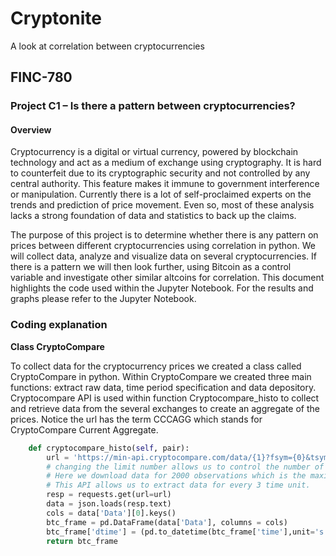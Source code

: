 # Cryptonite
A look at correlation between cryptocurrencies

## FINC-780

### Project C1 – Is there a pattern between cryptocurrencies?

#### Overview

Cryptocurrency is a digital or virtual currency, powered by blockchain technology and act as a medium of exchange using cryptography. It is hard to counterfeit due to its cryptographic security and not controlled by any central authority. This feature makes it immune to government interference or manipulation. Currently there is a lot of self-proclaimed experts on the trends and prediction of price movement. Even so, most of these analysis lacks a strong foundation of data and statistics to back up the claims.

The purpose of this project is to determine whether there is any pattern on prices between different cryptocurrencies using correlation in python. We will collect data, analyze and visualize data on several cryptocurrencies. If there is a pattern we will then look further, using Bitcoin as a control variable and investigate other similar altcoins for correlation.
This document highlights the code used within the Jupyter Notebook. For the results and graphs please refer to the Jupyter Notebook.

### Coding explanation

**Class CryptoCompare**

To collect data for the cryptocurrency prices we created a class called CryptoCompare in python. Within CryptoCompare we created three main functions: extract raw data, time period specification and data depository. 
Cryptocompare API is used within function Cryptocompare_histo to collect and retrieve data from the several exchanges to create an aggregate of the prices. Notice the url has the term CCCAGG which stands for CryptoCompare Current Aggregate. 



```python
    def cryptocompare_histo(self, pair):    
        url = 'https://min-api.cryptocompare.com/data/{1}?fsym={0}&tsym=USD&limit=2000&aggregate=3&e=CCCAGG'.format(pair, self.period)
        # changing the limit number allows us to control the number of observation that we want to analyze.
        # Here we download data for 2000 observations which is the maximum limit.
        # This API allows us to extract data for every 3 time unit.
        resp = requests.get(url=url)
        data = json.loads(resp.text)
        cols = data['Data'][0].keys()
        btc_frame = pd.DataFrame(data['Data'], columns = cols)
        btc_frame['dtime'] = (pd.to_datetime(btc_frame['time'],unit='s'))
        return btc_frame
```
